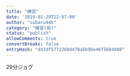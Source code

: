 ```yaml
---
title: "練習"
date: '2019-01-29T12:07:00'
author: "subaru44k"
category: "練習(弱)"
status: "publish"
allowComments: true
convertBreaks: false
entryHash: "d43df5772260d478abb9be46f5684888"
---
```

29分ジョグ
